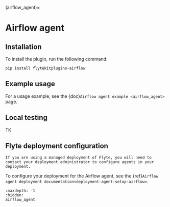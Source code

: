 (airflow_agent)=

# Airflow agent

## Installation

To install the plugin, run the following command:

`pip install flytekitplugins-airflow`

## Example usage

For a usage example, see the {doc}`Airflow agent example <airflow_agent>` page.

## Local testing

TK

## Flyte deployment configuration

```{note}
If you are using a managed deployment of Flyte, you will need to contact your deployment administrator to configure agents in your deployment.
```

To configure your deployment for the Airflow agent, see the {ref}`Airflow agent deployment documentation<deployment-agent-setup-airflow>`.

```{toctree}
:maxdepth: -1
:hidden:
airflow_agent
```


